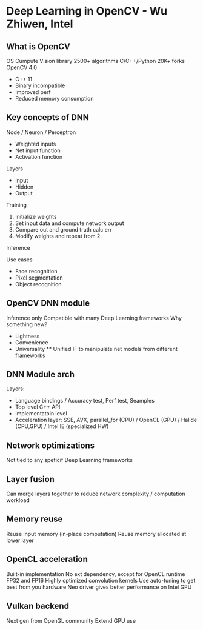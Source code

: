 # Deep Learning in OpenCV - Wu Zhiwen, Intel

## What is OpenCV

OS Cumpute Vision library
2500+ algorithms
C/C++/Python
20K+ forks
OpenCV 4.0
* C++ 11
* Binary incompatible
* Improved perf
* Reduced memory consumption

## Key concepts of DNN

Node / Neuron / Perceptron
* Weighted inputs
* Net input function
* Activation function

Layers
* Input
* Hidden
* Output

Training
1. Initialize weights
1. Set input data and compute network output
1. Compare out and ground truth calc err
1. Modify weights and repeat from 2.

Inference

Use cases
* Face recognition
* Pixel segmentation
* Object recognition

## OpenCV DNN module

Inference only
Compatible with many Deep Learning frameworks
Why something new?
* Lightness
* Convenience
* Universality
** Unified IF to manipulate net models from different frameworks

## DNN Module arch

Layers:
* Language bindings / Accuracy test, Perf test, Seamples
* Top level C++ API
* Implementatoin level
* Acceleration layer: SSE, AVX, parallel_for (CPU) / OpenCL (GPU) / Halide (CPU,GPU) / Intel IE (specialized HW)

## Network optimizations

Not tied to any speficif Deep Learning frameworks

## Layer fusion

Can merge layers together to reduce network complexity / computation workload

## Memory reuse

Reuse input memory (in-place computation)
Reuse memory allocated at lower layer

## OpenCL acceleration

Built-in implementation
No ext dependency, except for OpenCL runtime
FP32 and FP16
Highly optimized convolution kernels
Use auto-tuning to get best from you hardware
Neo driver gives better performance on Intel GPU

## Vulkan backend

Next gen from OpenGL community
Extend GPU use



